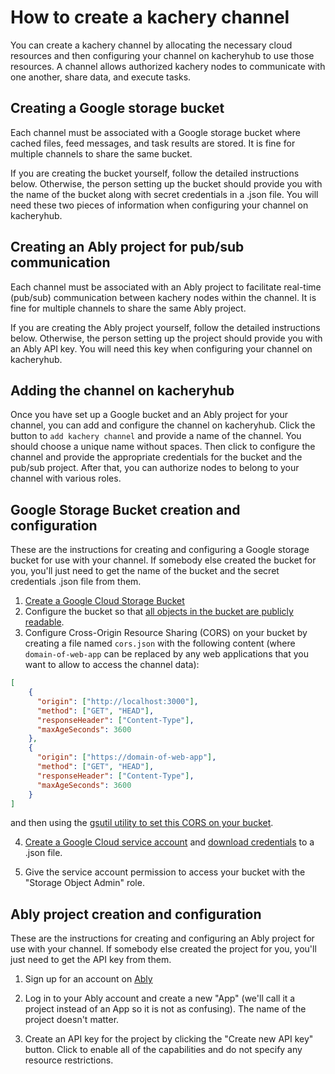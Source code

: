 # How to create a kachery channel

You can create a kachery channel by allocating the necessary cloud resources and then configuring your channel on kacheryhub to use those resources. A channel allows authorized kachery nodes to communicate with one another, share data, and execute tasks.

## Creating a Google storage bucket

Each channel must be associated with a Google storage bucket where cached files, feed messages, and task results are stored. It is fine for multiple channels to share the same bucket.

If you are creating the bucket yourself, follow the detailed instructions below. Otherwise, the person setting up the bucket should provide you with the name of the bucket along with secret credentials in a .json file. You will need these two pieces of information when configuring your channel on kacheryhub.

## Creating an Ably project for pub/sub communication

Each channel must be associated with an Ably project to facilitate real-time (pub/sub) communication between kachery nodes within the channel. It is fine for multiple channels to share the same Ably project.

If you are creating the Ably project yourself, follow the detailed instructions below. Otherwise, the person setting up the project should provide you with an Ably API key. You will need this key when configuring your channel on kacheryhub.

## Adding the channel on kacheryhub

Once you have set up a Google bucket and an Ably project for your channel, you can add and configure the channel on kacheryhub. Click the button to `add kachery channel` and provide a name of the channel. You should choose a unique name without spaces. Then click to configure the channel and provide the appropriate credentials for the bucket and the pub/sub project. After that, you can authorize nodes to belong to your channel with various roles.

## Google Storage Bucket creation and configuration

These are the instructions for creating and configuring a Google storage bucket for use with your channel. If somebody else created the bucket for you, you'll just need to get the name of the bucket and the secret credentials .json file from them.

1. [Create a Google Cloud Storage Bucket](https://cloud.google.com/storage/docs/creating-buckets)
2. Configure the bucket so that [all objects in the bucket are publicly readable](https://cloud.google.com/storage/docs/access-control/making-data-public#buckets).
3. Configure Cross-Origin Resource Sharing (CORS) on your bucket by creating a file named `cors.json` with the following content (where `domain-of-web-app` can be replaced by any web applications that you want to allow to access the channel data):

```json
[
    {
      "origin": ["http://localhost:3000"],
      "method": ["GET", "HEAD"],
      "responseHeader": ["Content-Type"],
      "maxAgeSeconds": 3600
    },
    {
      "origin": ["https://domain-of-web-app"],
      "method": ["GET", "HEAD"],
      "responseHeader": ["Content-Type"],
      "maxAgeSeconds": 3600
    }
]
```

and then using the [gsutil utility to set this CORS on your bucket](https://cloud.google.com/storage/docs/configuring-cors#configure-cors-bucket).

4. [Create a Google Cloud service account](https://cloud.google.com/iam/docs/creating-managing-service-accounts#creating) and [download credentials](https://cloud.google.com/iam/docs/creating-managing-service-account-keys#creating_service_account_keys) to a .json file.

5. Give the service account permission to access your bucket with the "Storage Object Admin" role.

## Ably project creation and configuration

These are the instructions for creating and configuring an Ably project for use with your channel. If somebody else created the project for you, you'll just need to get the API key from them.

1. Sign up for an account on [Ably](https://ably.com/)

2. Log in to your Ably account and create a new "App" (we'll call it a project instead of an App so it is not as confusing). The name of the project doesn't matter.

3. Create an API key for the project by clicking the "Create new API key" button. Click to enable all of the capabilities and do not specify any resource restrictions.
